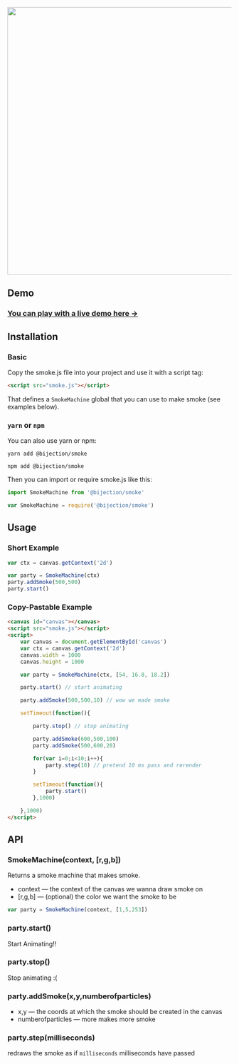 <p align="center">
  <a href="http://omrelli.ug/smoke.js"/>
    <img src="https://user-images.githubusercontent.com/8824442/87230857-5696e980-c367-11ea-8619-3dc33414fbef.png" width="600"/>
  </a>
</p>

## Demo
### [You can play with a live demo here →](http://omrelli.ug/smoke.js/)


## Installation
### Basic
Copy the smoke.js file into your project and use it with a script tag:
```html
<script src="smoke.js"></script>
```
That defines a `SmokeMachine` global that you can use to make smoke (see examples below).

### `yarn` or `npm`
You can also use yarn or npm:
```
yarn add @bijection/smoke
```
```
npm add @bijection/smoke
```

Then you can import or require smoke.js like this:
```javascript
import SmokeMachine from '@bijection/smoke'
```
```javascript
var SmokeMachine = require('@bijection/smoke')
```

## Usage
### Short Example
```javascript
var ctx = canvas.getContext('2d')

var party = SmokeMachine(ctx)
party.addSmoke(500,500)
party.start()
```

### Copy-Pastable Example
```html
<canvas id="canvas"></canvas>
<script src="smoke.js"></script>
<script>
	var canvas = document.getElementById('canvas')
	var ctx = canvas.getContext('2d')
	canvas.width = 1000
	canvas.height = 1000

	var party = SmokeMachine(ctx, [54, 16.8, 18.2])

	party.start() // start animating

	party.addSmoke(500,500,10) // wow we made smoke

	setTimeout(function(){

		party.stop() // stop animating

		party.addSmoke(600,500,100)
		party.addSmoke(500,600,20)

		for(var i=0;i<10;i++){
			party.step(10) // pretend 10 ms pass and rerender
		}

		setTimeout(function(){
			party.start()
		},1000)

	},1000)
</script>
```

## API

### SmokeMachine(context, [r,g,b])
Returns a smoke machine that makes smoke.

* context — the context of the canvas we wanna draw smoke on
* [r,g,b] — (optional) the color we want the smoke to be

```javascript
var party = SmokeMachine(context, [1,5,253])
```

### party.start()

Start Animating!!


### party.stop()

Stop animating :(

### party.addSmoke(x,y,numberofparticles)

* x,y — the coords at which the smoke should be created in the canvas
* numberofparticles — more makes more smoke

### party.step(milliseconds)
redraws the smoke as if `milliseconds` milliseconds have passed
